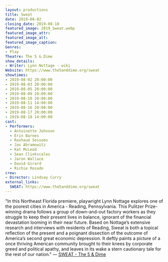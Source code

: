 ```yaml
---
layout: productions
title: Sweat
date: 2019-08-02
closing_date: 2019-08-18
featured_image: 2019_Sweat.webp
featured_image_attr:
featured_image_alt:
featured_image_caption:
Genres: 
- Play
Theatre: The 5 & Dime
show_details:
- Writer: Lynn Nottage - wiki
Website: https://www.the5anddime.org/sweat
showtimes:
- 2019-08-02 20:00:00
- 2019-08-03 20:00:00
- 2019-08-05 20:00:00
- 2019-08-09 20:00:00
- 2019-08-10 20:00:00
- 2019-08-11 14:00:00
- 2019-08-16 20:00:00
- 2019-08-17 20:00:00
- 2019-08-18 14:00:00
cast:
- Performers:
  - Antoinette Johnson
  - Erin Barnes
  - Rashaud Sessoms
  - Jas Abramowitz
  - Kat McLeod
  - Sean Clinkscales
  - Jaron Wallace
  - David Girard
  - Richie Rosado
crew:
- Director: Lindsay Curry
external_links:
  SWEAT: https://www.the5anddime.org/sweat
---
```

"In this Northeast Florida premiere, playwright Lynn Nottage explores one of the poorest cities in America - Reading, Pennsylvania. This Pulitzer Prize-winning drama follows a group of down-and-out factory workers as they struggle to keep their present lives in balance, ignorant of the financial devastation looming in their near future. Based on Nottage’s extensive research and interviews with residents of Reading, Sweat is both a topical reflection of the present and a poignant dissection of the outcome of America’s second great economic depression. It deftly paints a picture of a once thriving American community brought to their knees by corporate greed and political apathy, and leaves in its wake a stern cautionary tale for the rest of our nation." — [SWEAT - The 5 & Dime](https://www.the5anddime.org/sweat)
